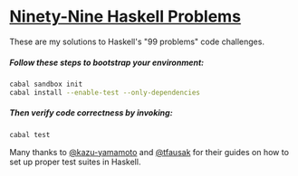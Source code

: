 # [Ninety-Nine Haskell Problems](https://wiki.haskell.org/H-99:_Ninety-Nine_Haskell_Problems)

These are my solutions to Haskell's "99 problems" code challenges.

##### Follow these steps to bootstrap your environment:

```bash
cabal sandbox init
cabal install --enable-test --only-dependencies
```

##### Then verify code correctness by invoking:

```bash
cabal test
```

Many thanks to [@kazu-yamamoto](https://github.com/kazu-yamamoto) and [@tfausak](https://github.com/tfausak) for their guides on how to set up proper test suites in Haskell.
